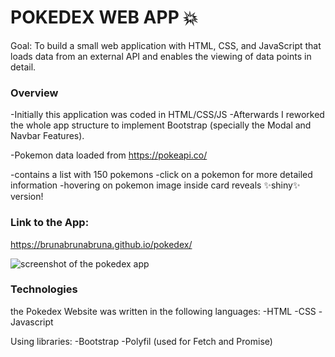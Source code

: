 # POKEDEX WEB APP 💥

Goal: To build a small web application with HTML, CSS, and JavaScript that loads
data from an external API and enables the viewing of data points in detail.

### Overview

-Initially this application was coded in HTML/CSS/JS
-Afterwards I reworked the whole app structure to implement Bootstrap (specially the Modal and Navbar Features).

-Pokemon data loaded from https://pokeapi.co/

-contains a list with 150 pokemons
-click on a pokemon for more detailed information
-hovering on pokemon image inside card reveals ✨shiny✨ version!

### Link to the App:

https://brunabrunabruna.github.io/pokedex/

![screenshot of the pokedex app](../pokedex/img/pokedex-screenshot1.png)

### Technologies

the Pokedex Website was written in the following languages:
-HTML
-CSS
-Javascript

Using libraries:
-Bootstrap
-Polyfil (used for Fetch and Promise)
